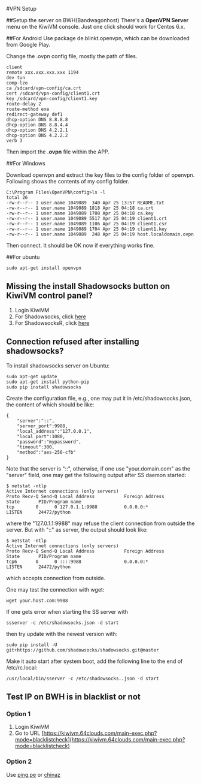 #VPN Setup

##Setup the server on BWH(Bandwagonhost)
There's a **OpenVPN Server** menu on the KiwiVM console. Just one click should work for Centos 6.x.

##For Android
Use package de.blinkt.openvpn, which can be downloaded from Google Play.

Change the .ovpn config file, mostly the path of files.

```
client
remote xxx.xxx.xxx.xxx 1194
dev tun
comp-lzo
ca /sdcard/vpn-config/ca.crt
cert /sdcard/vpn-config/client1.crt
key /sdcard/vpn-config/client1.key
route-delay 2
route-method exe
redirect-gateway def1
dhcp-option DNS 8.8.8.8
dhcp-option DNS 8.8.4.4
dhcp-option DNS 4.2.2.1
dhcp-option DNS 4.2.2.2
verb 3
```

Then import the **.ovpn** file within the APP.

##For Windows

Download openvpn and extract the key files to the config folder of
openvpn. Following shows the contents of my config folder.

```
C:\Program Files\OpenVPN\config>ls -l
total 26
-rw-r--r-- 1 user.name 1049089  340 Apr 25 13:57 README.txt
-rw-r--r-- 1 user.name 1049089 1818 Apr 25 04:18 ca.crt
-rw-r--r-- 1 user.name 1049089 1708 Apr 25 04:18 ca.key
-rw-r--r-- 1 user.name 1049089 5517 Apr 25 04:19 client1.crt
-rw-r--r-- 1 user.name 1049089 1106 Apr 25 04:19 client1.csr
-rw-r--r-- 1 user.name 1049089 1704 Apr 25 04:19 client1.key
-rw-r--r-- 1 user.name 1049089  248 Apr 25 04:19 host.localdomain.ovpn
```

Then connect. It should be OK now if everything works fine.

##For ubuntu
```
sudo apt-get install openvpn
```

## Missing the install Shadowsocks button on KiwiVM control panel?
1. Login KiwiVM
2. For Shadowsocks, click [here](https://kiwivm.64clouds.com/main-exec.php?mode=extras_shadowsocks)
3. For ShadowsocksR, click [here](https://kiwivm.64clouds.com/main-exec.php?mode=extras_shadowsocksr)

## Connection refused after installing shadowsocks?
To install shadowsocks server on Ubuntu:
```
sudo apt-get update
sudo apt-get install python-pip
sudo pip install shadowsocks
```

Create the configuration file, e.g., one may put it in /etc/shadowsocks.json, the content of which should be like:
```
{
    "server":"::",
    "server_port":9988,
    "local_address":"127.0.0.1",
    "local_port":1080,
    "password":"mypassword",
    "timeout":300,
    "method":"aes-256-cfb"
}
```

Note that the server is "::", otherwise, if one use "your.domain.com" as the "server" field, one may get the following output after SS daemon started:
```
$ netstat -ntlp
Active Internet connections (only servers)
Proto Recv-Q Send-Q Local Address           Foreign Address         State       PID/Program name
tcp        0      0 127.0.1.1:9988          0.0.0.0:*               LISTEN      24472/python
```
where the "127.0.1.1:9988" may refuse the client connection from outside the server. But with "::" as server, the output should look like:
```
$ netstat -ntlp
Active Internet connections (only servers)
Proto Recv-Q Send-Q Local Address           Foreign Address         State       PID/Program name
tcp6       0      0 ::::9988                0.0.0.0:*               LISTEN      24472/python
```
which accepts connection from outside.

One may test the connection with wget:
```
wget your.host.com:9988
```

If one gets error when starting the SS server with
```
ssserver -c /etc/shadowsocks.json -d start
```
then try update with the newest version with:
```
sudo pip install -U git+https://github.com/shadowsocks/shadowsocks.git@master
```

Make it auto start after system boot, add the following line to the end of /etc/rc.local:
```
/usr/local/bin/sserver -c /etc/shadowsocks..json -d start
```


## Test IP on BWH is in blacklist or not
### Option 1
1. Login KiwiVM
2. Go to URL [https://kiwivm.64clouds.com/main-exec.php?mode=blacklistcheck](https://kiwivm.64clouds.com/main-exec.php?mode=blacklistcheck)

### Option 2
Use [ping.pe](http://ping.pe) or [chinaz](http://ping.chinaz.com)
